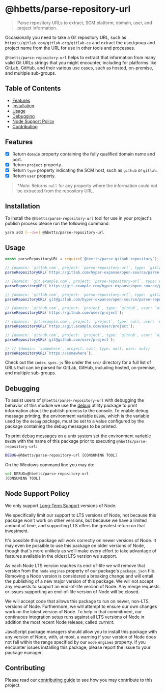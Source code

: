 # @hbetts/parse-repository-url

> Parse repository URLs to extract, SCM platform, domain, user, and project information.

Occasionally you need to take a Git repository URL, such as `https://gitlab.com/gitlab-org/gitlab-ce` and extract the user/group and project name from the URL for use in other tools and processes.

`@hbetts/parse-repository-url` helps to extract that information from many valid Git URLs strings that you might encounter, including for platforms like GitLab, GitHub, and their various use cases, such as hosted, on-premise, and multiple sub-groups.

## Table of Contents
<!-- START doctoc generated TOC please keep comment here to allow auto update -->
<!-- DON'T EDIT THIS SECTION, INSTEAD RE-RUN doctoc TO UPDATE -->


- [Features](#features)
- [Installation](#installation)
- [Usage](#usage)
- [Debugging](#debugging)
- [Node Support Policy](#node-support-policy)
- [Contributing](#contributing)

<!-- END doctoc generated TOC please keep comment here to allow auto update -->

## Features

* [x] Return `domain` property containing the fully qualified domain name and port.
* [x] Return `project` property.
* [x] Return `type` property indicating the SCM host, such as `github` or `gitlab`.
* [x] Return `user` property.

> **Note:* Returns `null` for any property where the information could not be extracted from the repository URL.

## Installation

To install the `@hbetts/parse-repository-url` tool for use in your project's publish process please run the following command:

```bash
yarn add [--dev] @hbetts/parse-repository-url
```

## Usage

```javascript
const parseRepositoryURL = require(`@hbetts/parse-github-repository`);

// {domain: `gitlab.com`, project: `parse-repository-url`, type: `gitlab`, user: `hyper-expanse/open-source`}
parseRepositoryURL(`https://gitlab.com/hyper-expanse/open-source/parse-repository-url`);

// {domain: `git.example.com`, project: `parse-repository-url`, type: null, user: `hyper-expanse/open-source`}
parseRepositoryURL(`https://git.example.com/hyper-expanse/open-source/parse-repository-url`);

// {domain: `gitlab.com`, project: `parse-repository-url`, type: `gitlab`, user: `hyper-expanse/open-source`}
parseRepositoryURL(`git@gitlab.com/hyper-expanse/open-source/parse-repository-url`);

// {domain: `github.com`, project: `project`, type: `github`, user: `user`}
parseRepositoryURL(`https://github.com/user/project`);

// {domain: `git.example.com`, project: `project`, type: null, user: `user`}
parseRepositoryURL(`https://git.example.com/user/project`);

// {domain: `github.com`, project: `project`, type: `github`, user: `user`}
parseRepositoryURL(`git@github.com/user/project`);

// // {domain: `somewhere`, project: null, type: null, user: null}
parseRepositoryURL(`https://somewhere`);
```

Check out the `index.spec.js` file under the `src/` directory for a full list of URLs that can be parsed for GitLab, GitHub, including hosted, on-premise, and multiple sub-groups.

## Debugging

To assist users of `@hbetts/parse-repository-url` with debugging the behavior of this module we use the [debug](https://www.npmjs.com/package/debug) utility package to print information about the publish process to the console. To enable debug message printing, the environment variable `DEBUG`, which is the variable used by the `debug` package, must be set to a value configured by the package containing the debug messages to be printed.

To print debug messages on a unix system set the environment variable `DEBUG` with the name of this package prior to executing `@hbetts/parse-repository-url`:

```bash
DEBUG=@hbetts/parse-repository-url [CONSUMING TOOL]
```

On the Windows command line you may do:

```bash
set DEBUG=@hbetts/parse-repository-url
[CONSUMING TOOL]
```

## Node Support Policy

We only support [Long-Term Support](https://github.com/nodejs/LTS) versions of Node.

We specifically limit our support to LTS versions of Node, not because this package won't work on other versions, but because we have a limited amount of time, and supporting LTS offers the greatest return on that investment.

It's possible this package will work correctly on newer versions of Node. It may even be possible to use this package on older versions of Node, though that's more unlikely as we'll make every effort to take advantage of features available in the oldest LTS version we support.

As each Node LTS version reaches its end-of-life we will remove that version from the `node` `engines` property of our package's `package.json` file. Removing a Node version is considered a breaking change and will entail the publishing of a new major version of this package. We will not accept any requests to support an end-of-life version of Node. Any merge requests or issues supporting an end-of-life version of Node will be closed.

We will accept code that allows this package to run on newer, non-LTS, versions of Node. Furthermore, we will attempt to ensure our own changes work on the latest version of Node. To help in that commitment, our continuous integration setup runs against all LTS versions of Node in addition the most recent Node release; called _current_.

JavaScript package managers should allow you to install this package with any version of Node, with, at most, a warning if your version of Node does not fall within the range specified by our `node` `engines` property. If you encounter issues installing this package, please report the issue to your package manager.

## Contributing

Please read our [contributing guide](https://gitlab.com/hyper-expanse/open-source/parse-repository-url/blob/master/CONTRIBUTING.md) to see how you may contribute to this project.
